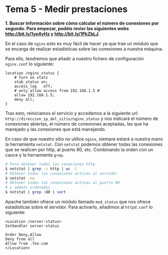 # Tema 5 - Medir prestaciones

__1. Buscar información sobre cómo calcular el número de conexiones por segundo. Para empezar, podéis revisr las siguientes webs  http://bit.ly/1ye4yHz y http://bit.ly/1PkZbLJ__.

En el caso de `nginx` esto es muy fácil de hacer ya que trae un módulo que se encarga de realizar estadísticas sobre las conexiones a nuestra máquina.

Para ello, tendremos que añadir a nuestro fichero de configuración `nginx.conf` lo siguiente:

```
location /nginx_status {
	# Turn on stats
	stub_status on;
	access_log   off;
	# only allow access from 192.168.1.5 #
	allow 192.168.1.5;
	deny all;
}
```

Tras esto, reiniciamos el servicio y accedemos a la siguiente url: `http://direccion_ip_del_sitio/nginx_status` y nos indicará el número de conexiones abiertas, el número de conexiones aceptadas, las que ha manejado y las conexiones que está manejando.

En caso de que nuestro sitio no utilice `nginx`, siempre estará a nuestra mano la herramienta `netstat`. Con `netstat` podemos obtener todas las conexiones que se realicen por http, al puerto 80, etc. Combinando la orden con un cauce y la herramienta `grep`.

```bash
# Para obtener todas las conexiones http
$ netstat | grep -c http | wc -l 
# Obtener todas las conexiones activas al servidor
$ netstat -na
# Obtener todas las conexiones activas al puerto 80
# y además ordenadas
$ netstat | grep :80 | sort
```

Apache también ofrece un módulo llamado `mod_status` que nos ofrece estadísticas sobre el servidor. Para activarlo, añadimos al `httpd.conf` lo siguiente:

```
<Location /server-status>
SetHandler server-status

Order Deny,Allow
Deny from all
Allow from .foo.com
</Location>
```
